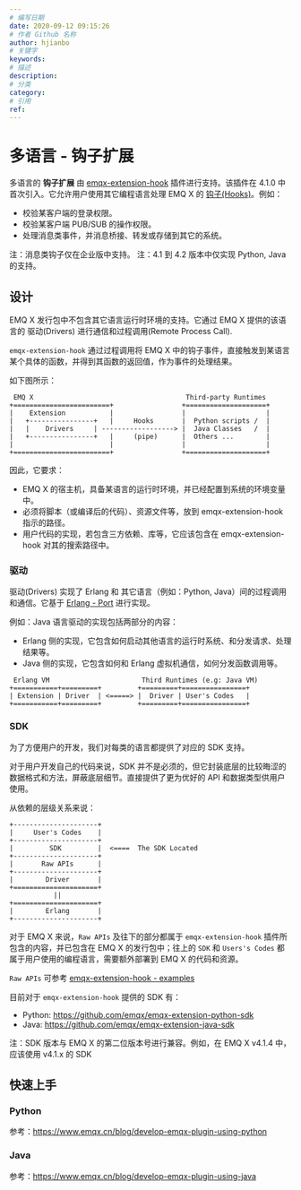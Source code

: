 ```yaml
---
# 编写日期
date: 2020-09-12 09:15:26
# 作者 Github 名称
author: hjianbo
# 关键字
keywords:
# 描述
description:
# 分类
category: 
# 引用
ref:
---
```


# 多语言 - 钩子扩展

多语言的 **钩子扩展** 由 [emqx-extension-hook](https://github.com/emqx/emqx-extension-hook) 插件进行支持。该插件在 4.1.0 中首次引入。它允许用户使用其它编程语言处理 EMQ X 的 [钩子(Hooks)](hooks.md)。例如：

- 校验某客户端的登录权限。
- 校验某客户端 PUB/SUB 的操作权限。
- 处理消息类事件，并消息桥接、转发或存储到其它的系统。

注：消息类钩子仅在企业版中支持。
注：4.1 到 4.2 版本中仅实现 Python, Java 的支持。

## 设计
EMQ X 发行包中不包含其它语言运行时环境的支持。它通过 EMQ X 提供的该语言的 驱动(Drivers) 进行通信和过程调用(Remote Process Call).

`emqx-extension-hook` 通过过程调用将 EMQ X 中的钩子事件，直接触发到某语言某个具体的函数，并得到其函数的返回值，作为事件的处理结果。

如下图所示：

```
 EMQ X                                      Third-party Runtimes
+========================+                 +====================+ 
|    Extension           |                 |                    |
|   +----------------+   |     Hooks       |  Python scripts /  |
|   |    Drivers     | ------------------> |  Java Classes   /  |
|   +----------------+   |     (pipe)      |  Others ...        |
|                        |                 |                    |
+========================+                 +====================+

```

因此，它要求：

- EMQ X 的宿主机，具备某语言的运行时环境，并已经配置到系统的环境变量中。
- 必须将脚本（或编译后的代码）、资源文件等，放到 emqx-extension-hook 指示的路径。
- 用户代码的实现，若包含三方依赖、库等，它应该包含在 emqx-extension-hook 对其的搜索路径中。

### 驱动

驱动(Drivers) 实现了 Erlang 和 其它语言（例如：Python, Java）间的过程调用和通信。它基于 [Erlang - Port](http://erlang.org/doc/tutorial/c_port.html) 进行实现。

例如：Java 语言驱动的实现包括两部分的内容：
- Erlang 侧的实现，它包含如何启动其他语言的运行时系统、和分发请求、处理结果等。
- Java 侧的实现，它包含如何和 Erlang 虚拟机通信，如何分发函数调用等。

```
 Erlang VM                       Third Runtimes (e.g: Java VM)
+===========+=========+         +=========+================+
| Extension | Driver  | <=====> |  Driver | User's Codes   |
+===========+=========+         +=========+================+
```

### SDK
为了方便用户的开发，我们对每类的语言都提供了对应的 SDK 支持。

对于用户开发自己的代码来说，SDK 并不是必须的，但它封装底层的比较晦涩的数据格式和方法，屏蔽底层细节。直接提供了更为优好的 API 和数据类型供用户使用。

从依赖的层级关系来说：

```
+---------------------+
|     User's Codes    |
+---------------------+
|         SDK         |  <====  The SDK Located
+---------------------+
|       Raw APIs      |
+---------------------+
|        Driver       |
+=====================+
           ||
+=====================+
|        Erlang       |
+---------------------+
```

对于 EMQ X 来说，`Raw APIs` 及往下的部分都属于 `emqx-extension-hook` 插件所包含的内容，并已包含在 EMQ X 的发行包中；往上的 `SDK` 和 `Users's Codes` 都属于用户使用的编程语言，需要额外部署到 EMQ X 的代码和资源。

`Raw APIs` 可参考 [emqx-extension-hook - examples](https://github.com/emqx/emqx-extension-hook/tree/master/test/scripts)

目前对于 `emqx-extension-hook` 提供的 SDK 有：

- Python: https://github.com/emqx/emqx-extension-python-sdk
- Java: https://github.com/emqx/emqx-extension-java-sdk

注：SDK 版本与 EMQ X 的第二位版本号进行兼容。例如，在 EMQ X v4.1.4 中，应该使用 v4.1.x 的 SDK

## 快速上手

### Python

参考：https://www.emqx.cn/blog/develop-emqx-plugin-using-python

### Java

参考：https://www.emqx.cn/blog/develop-emqx-plugin-using-java
